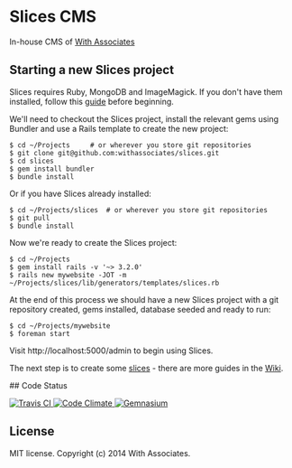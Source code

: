 # Slices CMS

In-house CMS of [With Associates](http://withassociates.com/)

## Starting a new Slices project

Slices requires Ruby, MongoDB and ImageMagick. If you don't have them installed, follow this [guide](https://github.com/withassociates/slices/wiki/Installation.md) before beginning.

We'll need to checkout the Slices project, install the relevant gems using Bundler and use a Rails template to create the new project:

    $ cd ~/Projects     # or wherever you store git repositories
    $ git clone git@github.com:withassociates/slices.git
    $ cd slices
    $ gem install bundler
    $ bundle install

Or if you have Slices already installed:

    $ cd ~/Projects/slices  # or wherever you store git repositories
    $ git pull
    $ bundle install

Now we're ready to create the Slices project:

    $ cd ~/Projects
    $ gem install rails -v '~> 3.2.0'
    $ rails new mywebsite -JOT -m ~/Projects/slices/lib/generators/templates/slices.rb

At the end of this process we should have a new Slices project with a git repository created, gems installed, database seeded and ready to run:

    $ cd ~/Projects/mywebsite
    $ foreman start

Visit http://localhost:5000/admin to begin using Slices.

The next step is to create some [slices](https://github.com/withassociates/slices-legacy/wiki/Creating-Slices) - there are more guides in the [Wiki](https://github.com/withassociates/slices/wiki).

## Code Status

[![Travis CI   ](https://api.travis-ci.org/withassociates/slices.png)       ](https://travis-ci.org/withassociates/slices)
[![Code Climate](https://codeclimate.com/github/withassociates/slices.png)  ](https://codeclimate.com/github/withassociates/slices)
[![Gemnasium   ](https://gemnasium.com/withassociates/slices.png)           ](https://gemnasium.com/withassociates/slices)

## License

MIT license. Copyright (c) 2014 With Associates.









